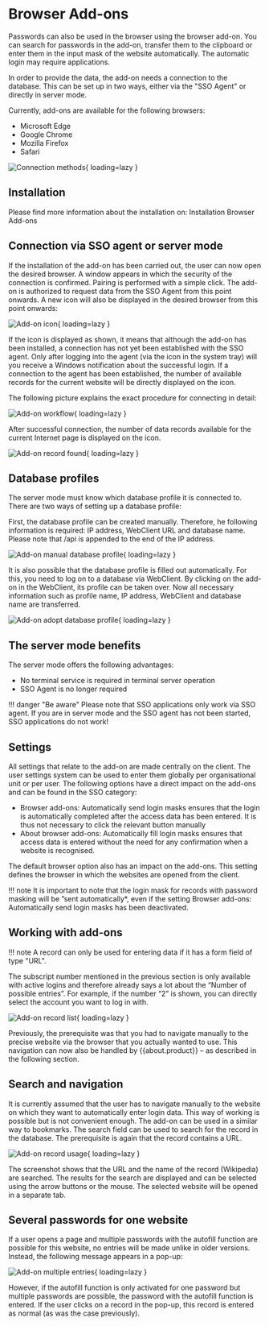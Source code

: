 # Browser Add-ons

Passwords can also be used in the browser using the browser add-on. You can search for passwords in the add-on, transfer them to the clipboard or enter them in the input mask of the website automatically. The automatic login may require applications.

In order to provide the data, the add-on needs a connection to the database. This can be set up in two ways, either via the "SSO Agent" or directly in server mode.

Currently, add-ons are available for the following browsers:

- Microsoft Edge
- Google Chrome
- Mozilla Firefox
- Safari

![Connection methods](/assets/en/browser_addons/addon-connections.png){ loading=lazy }

## Installation

Please find more information about the installation on: Installation Browser Add-ons

## Connection via SSO agent or server mode

If the installation of the add-on has been carried out, the user can now open the desired browser. A window appears in which the security of the connection is confirmed. Pairing is performed with a simple click. The add-on is authorized to request data from the SSO Agent from this point onwards. A new icon will also be displayed in the desired browser from this point onwards:

![Add-on icon](/assets/en/browser_addons/addon-icon.png){ loading=lazy }

If the icon is displayed as shown, it means that although the add-on has been installed, a connection has not yet been established with the SSO agent. Only after logging into the agent (via the icon in the system tray) will you receive a Windows notification about the successful login. If a connection to the agent has been established, the number of available records for the current website will be directly displayed on the icon.

The following picture explains the exact procedure for connecting in detail:

![Add-on workflow](/assets/en/browser_addons/addon-flow.jpg){ loading=lazy }

After successful connection, the number of data records available for the current Internet page is displayed on the icon.

![Add-on record found](/assets/en/browser_addons/addon-password-found.png){ loading=lazy }

## Database profiles

The server mode must know which database profile it is connected to. There are two ways of setting up a database profile:

First, the database profile can be created manually. Therefore, he following information is required: IP address, WebClient URL and database name. Please note that /api is appended to the end of the IP address.

![Add-on manual database profile](/assets/en/browser_addons/manual-database-profile.jpg){ loading=lazy }

It is also possible that the database profile is filled out automatically. For this, you need to log on to a database via WebClient. By clicking on the add-on in the WebClient, its profile can be taken over. Now all necessary information such as profile name, IP address, WebClient and database name are transferred.

![Add-on adopt database profile](/assets/en/browser_addons/adopt-database-profile.jpg){ loading=lazy }

## The server mode benefits

The server mode offers the following advantages:

- No terminal service is required in terminal server operation
- SSO Agent is no longer required

!!! danger "Be aware"
    Please note that SSO applications only work via SSO agent. If you are in server mode and the SSO agent has not been started, SSO applications do not work!

## Settings

All settings that relate to the add-on are made centrally on the client. The user settings system can be used to enter them globally per organisational unit or per user. The following options have a direct impact on the add-ons and can be found in the SSO category:

- Browser add-ons: Automatically send login masks ensures that the login is automatically completed after the access data has been entered. It is thus not necessary to click the relevant button manually
- About browser add-ons: Automatically fill login masks ensures that access data is entered without the need for any confirmation when a website is recognised.

The default browser option also has an impact on the add-ons. This setting defines the browser in which the websites are opened from the client.

!!! note
    It is important to note that the login mask for records with password masking will be ”sent automatically*, even if the setting Browser add-ons: Automatically send login masks has been deactivated.

## Working with add-ons

!!! note
    A record can only be used for entering data if it has a form field of type "URL".

The subscript number mentioned in the previous section is only available with active logins and therefore already says a lot about the “Number of possible entries”. For example, if the number “2” is shown, you can directly select the account you want to log in with.

![Add-on record list](/assets/en/browser_addons/addon-records-list.png){ loading=lazy }

Previously, the prerequisite was that you had to navigate manually to the precise website via the browser that you actually wanted to use. This navigation can now also be handled by {{about.product}} – as described in the following section.

## Search and navigation

It is currently assumed that the user has to navigate manually to the website on which they want to automatically enter login data. This way of working is possible but is not convenient enough. The add-on can be used in a similar way to bookmarks. The search field can be used to search for the record in the database. The prerequisite is again that the record contains a URL.

![Add-on record usage](/assets/en/browser_addons/addon-records-usage.png){ loading=lazy }

The screenshot shows that the URL and the name of the record (Wikipedia) are searched. The results for the search are displayed and can be selected using the arrow buttons or the mouse. The selected website will be opened in a separate tab.

## Several passwords for one website

If a user opens a page and multiple passwords with the autofill function are possible for this website, no entries will be made unlike in older versions. Instead, the following message appears in a pop-up:

![Add-on multiple entries](/assets/en/browser_addons/addon-multiple-passwords.png){ loading=lazy }

However, if the autofill function is only activated for one password but multiple passwords are possible, the password with the autofill function is entered.
If the user clicks on a record in the pop-up, this record is entered as normal (as was the case previously).
